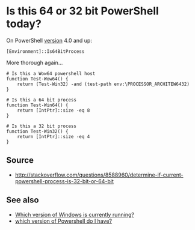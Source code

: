 ﻿# Is this 64 or 32 bit PowerShell today?

On PowerShell [version](version.md) 4.0 and up:

	[Environment]::Is64BitProcess

More thorough again...

	# Is this a Wow64 powershell host
	function Test-Wow64() {
		return (Test-Win32) -and (test-path env:\PROCESSOR_ARCHITEW6432)
	}

	# Is this a 64 bit process
	function Test-Win64() {
		return [IntPtr]::size -eq 8
	}

	# Is this a 32 bit process
	function Test-Win32() {
		return [IntPtr]::size -eq 4
	}

## Source

- http://stackoverflow.com/questions/8588960/determine-if-current-powershell-process-is-32-bit-or-64-bit

## See also

- [Which version of Windows is currently running?](../windows/which_version.md)
- [which version of Powershell do I have?](version.md)
